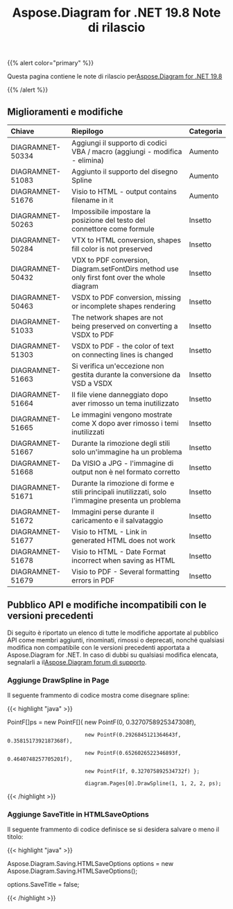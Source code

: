 ﻿---
title: Aspose.Diagram for .NET 19.8 Note di rilascio
type: docs
weight: 50
url: /it/net/aspose-diagram-for-net-19-8-release-notes/
---
{{% alert color="primary" %}} 

Questa pagina contiene le note di rilascio per[Aspose.Diagram for .NET 19.8](https://www.nuget.org/packages/Aspose.Diagram/19.8.0)

{{% /alert %}} 
## **Miglioramenti e modifiche**

|**Chiave**|**Riepilogo**|**Categoria**|
|:- |:- |:- |
|DIAGRAMNET-50334|Aggiungi il supporto di codici VBA / macro (aggiungi - modifica - elimina)|Aumento|
|DIAGRAMNET-51083|Aggiunto il supporto del disegno Spline|Aumento|
|DIAGRAMNET-51676|Visio to HTML - output contains filename in it|Aumento|
|DIAGRAMNET-50263|Impossibile impostare la posizione del testo del connettore come formule|Insetto|
|DIAGRAMNET-50284|VTX to HTML conversion, shapes fill color is not preserved|Insetto|
|DIAGRAMNET-50432|VDX to PDF conversion, Diagram.setFontDirs method use only first font over the whole diagram|Insetto|
|DIAGRAMNET-50463|VSDX to PDF conversion, missing or incomplete shapes rendering|Insetto|
|DIAGRAMNET-51033|The network shapes are not being preserved on converting a VSDX to PDF|Insetto|
|DIAGRAMNET-51303|VSDX to PDF - the color of text on connecting lines is changed|Insetto|
|DIAGRAMNET-51663|Si verifica un'eccezione non gestita durante la conversione da VSD a VSDX|Insetto|
|DIAGRAMNET-51664|Il file viene danneggiato dopo aver rimosso un tema inutilizzato|Insetto|
|DIAGRAMNET-51665|Le immagini vengono mostrate come X dopo aver rimosso i temi inutilizzati|Insetto|
|DIAGRAMNET-51667|Durante la rimozione degli stili solo un'immagine ha un problema|Insetto|
|DIAGRAMNET-51668|Da VISIO a JPG - l'immagine di output non è nel formato corretto|Insetto|
|DIAGRAMNET-51671|Durante la rimozione di forme e stili principali inutilizzati, solo l'immagine presenta un problema|Insetto|
|DIAGRAMNET-51672|Immagini perse durante il caricamento e il salvataggio|Insetto|
|DIAGRAMNET-51677|Visio to HTML - Link in generated HTML does not work|Insetto|
|DIAGRAMNET-51678|Visio to HTML - Date Format incorrect when saving as HTML|Insetto|
|DIAGRAMNET-51679|Visio to PDF - Several formatting errors in PDF|Insetto|
## **Pubblico API e modifiche incompatibili con le versioni precedenti**
Di seguito è riportato un elenco di tutte le modifiche apportate al pubblico API come membri aggiunti, rinominati, rimossi o deprecati, nonché qualsiasi modifica non compatibile con le versioni precedenti apportata a Aspose.Diagram for .NET. In caso di dubbi su qualsiasi modifica elencata, segnalarli a il[Aspose.Diagram forum di supporto](https://forum.aspose.com/c/diagram/17).
### **Aggiunge DrawSpline in Page**
Il seguente frammento di codice mostra come disegnare spline:

{{< highlight "java" >}}

 PointF[]ps = new PointF[]{ new PointF(0, 0.3270758925347308f), 

                             new PointF(0.2926845121364643f, 0.3581517392187368f), 

                             new PointF(0.6526026522346893f, 0.4640748257705201f), 

                             new PointF(1f, 0.327075892534732f) };

                             diagram.Pages[0].DrawSpline(1, 1, 2, 2, ps);

{{< /highlight >}}
### **Aggiunge SaveTitle in HTMLSaveOptions**
Il seguente frammento di codice definisce se si desidera salvare o meno il titolo:

{{< highlight "java" >}}

 Aspose.Diagram.Saving.HTMLSaveOptions options = new Aspose.Diagram.Saving.HTMLSaveOptions();

options.SaveTitle = false;

{{< /highlight >}}




